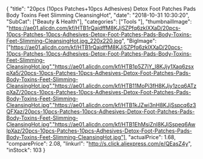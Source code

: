 {
	"title": "20pcs (10pcs Patches+10pcs Adhesives)  Detox Foot Patches Pads Body Toxins Feet Slimming CleansingHot",
	"date": "2018-10-31 10:30:20",
	"SubCat": ["Beauty & Health"],
	"categories": ["Tools "],
	"thumbnailImage": "https://ae01.alicdn.com/kf/HTB1rQajdffM8KJjSZPfq6zklXXaD/20pcs-10pcs-Patches-10pcs-Adhesives-Detox-Foot-Patches-Pads-Body-Toxins-Feet-Slimming-CleansingHot.jpg_220x220.jpg",
	"BigImage": ["https://ae01.alicdn.com/kf/HTB1rQajdffM8KJjSZPfq6zklXXaD/20pcs-10pcs-Patches-10pcs-Adhesives-Detox-Foot-Patches-Pads-Body-Toxins-Feet-Slimming-CleansingHot.jpg","https://ae01.alicdn.com/kf/HTB1p5Z7iY_I8KJjy1Xaq6zsxpXa5/20pcs-10pcs-Patches-10pcs-Adhesives-Detox-Foot-Patches-Pads-Body-Toxins-Feet-Slimming-CleansingHot.jpg","https://ae01.alicdn.com/kf/HTB11MoPi3fH8KJjy1zcq6ATzpXaZ/20pcs-10pcs-Patches-10pcs-Adhesives-Detox-Foot-Patches-Pads-Body-Toxins-Feet-Slimming-CleansingHot.jpg","https://ae01.alicdn.com/kf/HTB1kJZwi3nH8KJjSspcq6z3QFXaz/20pcs-10pcs-Patches-10pcs-Adhesives-Detox-Foot-Patches-Pads-Body-Toxins-Feet-Slimming-CleansingHot.jpg","https://ae01.alicdn.com/kf/HTB1EhMsiZnI8KJjSspeq6AwIpXaz/20pcs-10pcs-Patches-10pcs-Adhesives-Detox-Foot-Patches-Pads-Body-Toxins-Feet-Slimming-CleansingHot.jpg"],
	"actualPrice": 1.68,
	"comparePrice": 2.08,
	"linkurl": "http://s.click.aliexpress.com/e/QEasZ4y",
	"inStock": 103
}
